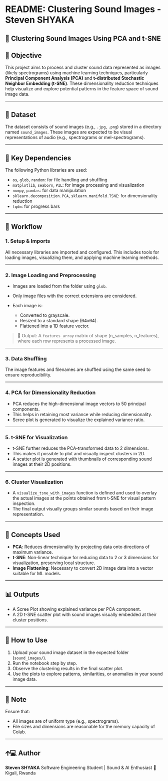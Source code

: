 # README: Clustering Sound Images - Steven SHYAKA

## 📘 **Clustering Sound Images Using PCA and t-SNE**

## 🎯 Objective

This project aims to process and cluster sound data represented as images (likely spectrograms) using machine learning techniques, particularly **Principal Component Analysis (PCA)** and **t-distributed Stochastic Neighbor Embedding (t-SNE)**. These dimensionality reduction techniques help visualize and explore potential patterns in the feature space of sound image data.

---

## 📁 Dataset

The dataset consists of sound images (e.g., `.jpg`, `.png`) stored in a directory named `sound_images`. These images are expected to be visual representations of audio (e.g., spectrograms or mel-spectrograms).

---

## 📌 Key Dependencies

The following Python libraries are used:

* `os`, `glob`, `random`: for file handling and shuffling
* `matplotlib`, `seaborn`, `PIL`: for image processing and visualization
* `numpy`, `pandas`: for data manipulation
* `sklearn.decomposition.PCA`, `sklearn.manifold.TSNE`: for dimensionality reduction
* `tqdm`: for progress bars

---

## 📜 Workflow

### 1. **Setup & Imports**

All necessary libraries are imported and configured. This includes tools for loading images, visualizing them, and applying machine learning methods.

---

### 2. **Image Loading and Preprocessing**

* Images are loaded from the folder using `glob`.
* Only image files with the correct extensions are considered.
* Each image is:

  * Converted to grayscale.
  * Resized to a standard shape (64x64).
  * Flattened into a 1D feature vector.

> 📌 Output: A `features_array` matrix of shape (n\_samples, n\_features), where each row represents a processed image.

---

### 3. **Data Shuffling**

The image features and filenames are shuffled using the same seed to ensure reproducibility.

---

### 4. **PCA for Dimensionality Reduction**

* PCA reduces the high-dimensional image vectors to 50 principal components.
* This helps in retaining most variance while reducing dimensionality.
* Scree plot is generated to visualize the explained variance ratio.

---

### 5. **t-SNE for Visualization**

* t-SNE further reduces the PCA-transformed data to 2 dimensions.
* This makes it possible to plot and visually inspect clusters in 2D.
* A scatter plot is generated with thumbnails of corresponding sound images at their 2D positions.

---

### 6. **Cluster Visualization**

* A `visualize_tsne_with_images` function is defined and used to overlay the actual images at the points obtained from t-SNE for visual pattern inspection.
* The final output visually groups similar sounds based on their image representation.

---

## 🧠 Concepts Used

* **PCA**: Reduces dimensionality by projecting data onto directions of maximum variance.
* **t-SNE**: Non-linear technique for reducing data to 2 or 3 dimensions for visualization, preserving local structure.
* **Image Flattening**: Necessary to convert 2D image data into a vector suitable for ML models.

---

## 📊 Outputs

* A Scree Plot showing explained variance per PCA component.
* A 2D t-SNE scatter plot with sound images visually embedded at their cluster positions.

---

## 🔀 How to Use

1. Upload your sound image dataset in the expected folder (`sound_images/`).
2. Run the notebook step by step.
3. Observe the clustering results in the final scatter plot.
4. Use the plots to explore patterns, similarities, or anomalies in your sound image data.

---

## 📌 Note

Ensure that:

* All images are of uniform type (e.g., spectrograms).
* File sizes and dimensions are reasonable for the memory capacity of Colab.

---

## 🡩‍💻 Author

**Steven SHYAKA**
Software Engineering Student | Sound & AI Enthusiast
📍 Kigali, Rwanda
